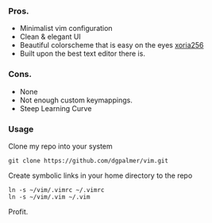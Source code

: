 ### Pros.
- Minimalist vim configuration
- Clean & elegant UI
- Beautiful colorscheme that is easy on the eyes [xoria256](https://github.com/vim-scripts/xoria256.vim)
- Built upon the best text editor there is.

### Cons.
- None
- Not enough custom keymappings.
- Steep Learning Curve


### Usage

Clone my repo into your system
```
git clone https://github.com/dgpalmer/vim.git
```

Create symbolic links in your home directory to the repo
```
ln -s ~/vim/.vimrc ~/.vimrc
ln -s ~/vim/.vim ~/.vim
```

Profit.
